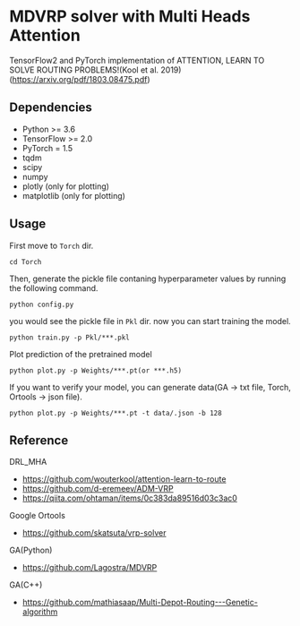 # MDVRP solver with Multi Heads Attention

TensorFlow2 and PyTorch implementation of ATTENTION, LEARN TO SOLVE ROUTING PROBLEMS!(Kool et al. 2019)(https://arxiv.org/pdf/1803.08475.pdf)

## Dependencies

* Python >= 3.6
* TensorFlow >= 2.0
* PyTorch = 1.5
* tqdm
* scipy
* numpy
* plotly (only for plotting)
* matplotlib (only for plotting)


## Usage

First move to `Torch` dir. 

```
cd Torch
```

Then, generate the pickle file contaning hyperparameter values by running the following command.

```
python config.py
```

you would see the pickle file in `Pkl` dir. now you can start training the model.

```
python train.py -p Pkl/***.pkl
```

Plot prediction of the pretrained model

```
python plot.py -p Weights/***.pt(or ***.h5)
```

If you want to verify your model, you can generate data(GA -> txt file, Torch, Ortools -> json file).

```
python plot.py -p Weights/***.pt -t data/.json -b 128
```

## Reference
DRL_MHA
* https://github.com/wouterkool/attention-learn-to-route
* https://github.com/d-eremeev/ADM-VRP
* https://qiita.com/ohtaman/items/0c383da89516d03c3ac0

Google Ortools
* https://github.com/skatsuta/vrp-solver

GA(Python)
* https://github.com/Lagostra/MDVRP

GA(C++)
* https://github.com/mathiasaap/Multi-Depot-Routing---Genetic-algorithm
